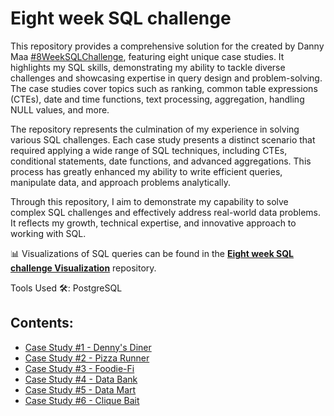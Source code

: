 # Eight week SQL challenge

This repository provides a comprehensive solution for the created by Danny Maa [#8WeekSQLChallenge](https://8weeksqlchallenge.com/), featuring eight unique case studies. It highlights my SQL skills, demonstrating my ability to tackle diverse challenges and showcasing expertise in query design and problem-solving. The case studies cover topics such as ranking, common table expressions (CTEs), date and time functions, text processing, aggregation, handling NULL values, and more.

The repository represents the culmination of my experience in solving various SQL challenges. Each case study presents a distinct scenario that required applying a wide range of SQL techniques, including CTEs, conditional statements, date functions, and advanced aggregations. This process has greatly enhanced my ability to write efficient queries, manipulate data, and approach problems analytically.

Through this repository, I aim to demonstrate my capability to solve complex SQL challenges and effectively address real-world data problems. It reflects my growth, technical expertise, and innovative approach to working with SQL.

📊 Visualizations of SQL queries can be found in the **[Eight week SQL challenge Visualization](https://github.com/shdrn2402/Eight-week-SQL-challenge_Visualization)** repository.

Tools Used 🛠️: PostgreSQL


## Contents:
- [Case Study #1 - Denny's Diner](https://github.com/shdrn2402/Eight-week-SQL-challenge/tree/main/Case%20Study%20%231-Danny's%20Dinner)
- [Case Study #2 - Pizza Runner](https://github.com/shdrn2402/Eight-week-SQL-challenge/tree/main/Case%20Study%20%232-Pizza%20Runner)
- [Case Study #3 - Foodie-Fi](https://github.com/shdrn2402/Eight-week-SQL-challenge/tree/main/Case%20Study%20%233-Foodie-Fi)
- [Case Study #4 - Data Bank](https://github.com/shdrn2402/Eight-week-SQL-challenge/blob/main/Case%20Study%20%234-Data%20Bank)
- [Case Study #5 - Data Mart](https://github.com/shdrn2402/Eight-week-SQL-challenge/tree/main/Case%20Study%20%235%20-%20Data%20Mart)
- [Case Study #6 - Clique Bait](https://github.com/shdrn2402/Eight-week-SQL-challenge/tree/main/Case%20Study%20%236%20-%20Clique%20Bait)